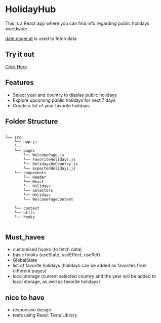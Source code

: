 # HolidayHub

This is a React app where you can find info regarding public holidays worldwide

[date.nager.at](https://date.nager.at/) is used to fetch data

## Try it out

[Click Here](https://lucky-squirrel-abf1d1.netlify.app)


## Features

- Select year and country to display public holidays
- Explore upcoming public holidays for next 7 days
- Create a list of your favorite holidays

## Folder Structure
```text

└── src
    └── app.js
    └── 
    └── pages
        └── WelcomePage.js
        └── FavoriteHolidays.js
        └── HolidaysByCountry.js
        └── ExpectedHolidays.js
    └── components
        └── Header
        └── Heart
        └── Holidays
        └── Selectors
        └── Holidays
        └── WelcomePageContent
        
    └── context
    └── utils
    └── hooks
        
```

## Must_haves

- customised hooks (to fetch data)
- basic hooks (useState, useEffect, useRef)
- GlobalState
- list of favorite holidays (holidays can be added as favorites from different pages)
- local storage (current selected country and the year will be added to local storage, as well as favorite holidays)

## nice to have
- responsive design
- tests using React Tests Library

